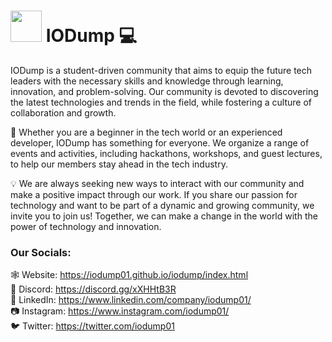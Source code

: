 # <img src="https://user-images.githubusercontent.com/64432063/216338288-f1e7f93f-f5f0-40ee-ac74-01170456e65e.jpg" height="50"> IODump 💻

IODump is a student-driven community that aims to equip the future tech leaders with the necessary skills and knowledge through learning, innovation, and problem-solving. Our community is devoted to discovering the latest technologies and trends in the field, while fostering a culture of collaboration and growth.

🚀 Whether you are a beginner in the tech world or an experienced developer, IODump has something for everyone. We organize a range of events and activities, including hackathons, workshops, and guest lectures, to help our members stay ahead in the tech industry.

💡 We are always seeking new ways to interact with our community and make a positive impact through our work. If you share our passion for technology and want to be part of a dynamic and growing community, we invite you to join us! Together, we can make a change in the world with the power of technology and innovation.

### Our Socials:
🕸  Website: https://iodump01.github.io/iodump/index.html  <br>
💬 Discord: https://discord.gg/xXHHtB3R <br>
💼 LinkedIn: https://www.linkedin.com/company/iodump01/ <br>
📷 Instagram: https://www.instagram.com/iodump01/ <br>
🐦 Twitter: https://twitter.com/iodump01 <br>
